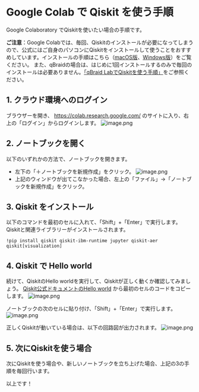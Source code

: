 # Google Colab で Qiskit を使う手順

Google Colaboratory でQiskitを使いたい場合の手順です。

**ご注意**：Google Colabでは、毎回、Qiskitのインストールが必要になってしまうので、公式にはご自身のパソコンにQiskitをインストールして使うことをおすすめしています。インストールの手順はこちら（[macOS版](install_mac.md)、[Windows版](install_win.md)）をご覧ください。
また、qBraidの場合は、はじめに1回インストールするのみで毎回のインストールは必要ありません。[「qBraid LabでQiskitを使う手順」](qbraid.md)をご参照ください。

## 1. クラウド環境へのログイン
ブラウザーを開き、 https://colab.research.google.com/ のサイトに入り、右上の「ログイン」からログインします。
![image.png](https://qiita-image-store.s3.ap-northeast-1.amazonaws.com/0/151117/b25ea38f-e18d-8c5b-0220-0af4ed1cf4e8.png)

## 2. ノートブックを開く
以下のいずれかの方法で、ノートブックを開きます。
- 左下の「＋ノートブックを新規作成」をクリック。
![image.png](https://qiita-image-store.s3.ap-northeast-1.amazonaws.com/0/151117/5929f457-cdb1-6127-6102-d01f9bcaa247.png)
- 上記のウィンドウが出てこなかった場合、左上の「ファイル」→「ノートブックを新規作成」をクリック。

## 3. Qiskit をインストール
以下のコマンドを最初のセルに入れて、「Shift」+「Enter」で実行します。Qiskitと関連ライブラリーがインストールされます。
```
!pip install qiskit qiskit-ibm-runtime jupyter qiskit-aer qiskit[visualization]
```

## 4. Qiskit で Hello world
続けて、QiskitのHello worldを実行して、Qiskitが正しく動くか確認してみましょう。
[Qiskit公式ドキュメントのHello world](https://docs.quantum.ibm.com/start/hello-world) から最初のセルのコードをコピーします。
![image.png](https://qiita-image-store.s3.ap-northeast-1.amazonaws.com/0/151117/2ed9083d-715a-b365-6b0d-6548eb739a14.png)

ノートブックの次のセルに貼り付け、「Shift」+「Enter」で実行します。
![image.png](https://qiita-image-store.s3.ap-northeast-1.amazonaws.com/0/151117/5a0f0fb5-a95b-7628-18c9-a65930e9fd7b.png)

正しくQiskitが動いている場合は、以下の回路図が出力されます。
![image.png](https://qiita-image-store.s3.ap-northeast-1.amazonaws.com/0/151117/49937210-b757-9638-e800-89f4a042fb3e.png)

## 5. 次にQiskitを使う場合
次にQiskitを使う場合や、新しいノートブックを立ち上げた場合、上記の3の手順を毎回行います。

以上です！





